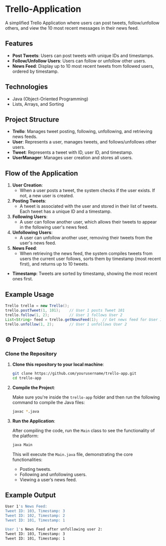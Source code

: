 # Trello-Application

A simplified Trello Application where users can post tweets, follow/unfollow others, and view the 10 most recent messages in their news feed.

## Features
- **Post Tweets**: Users can post tweets with unique IDs and timestamps.
- **Follow/Unfollow Users**: Users can follow or unfollow other users.
- **News Feed**: Display up to 10 most recent tweets from followed users, ordered by timestamp.

## Technologies
- Java (Object-Oriented Programming)
- Lists, Arrays, and Sorting

## Project Structure
- **Trello**: Manages tweet posting, following, unfollowing, and retrieving news feeds.
- **User**: Represents a user, manages tweets, and follows/unfollows other users.
- **Tweet**: Represents a tweet with ID, user ID, and timestamp.
- **UserManager**: Manages user creation and stores all users.

## Flow of the Application
1. **User Creation**: 
   - When a user posts a tweet, the system checks if the user exists. If not, a new user is created.
2. **Posting Tweets**: 
   - A tweet is associated with the user and stored in their list of tweets. Each tweet has a unique ID and a timestamp.
3. **Following Users**: 
   - A user can follow another user, which allows their tweets to appear in the following user's news feed.
4. **Unfollowing Users**: 
   - A user can unfollow another user, removing their tweets from the user's news feed.
5. **News Feed**: 
   - When retrieving the news feed, the system compiles tweets from users the current user follows, sorts them by timestamp (most recent first), and returns up to 10 tweets.

- **Timestamp**: Tweets are sorted by timestamp, showing the most recent ones first.

## Example Usage
```java
Trello trello = new Trello();
trello.postTweet(1, 101);    // User 1 posts Tweet 101
trello.follow(1, 2);         // User 1 follows User 2
List<String> feed = trello.getNewsFeed(1);  // Get news feed for User 1
trello.unfollow(1, 2);       // User 1 unfollows User 2
```

## ⚙️ Project Setup

### Clone the Repository

1. **Clone this repository to your local machine**:

    ```bash
    git clone https://github.com/yourusername/trello-app.git
    cd trello-app
    ```

2. **Compile the Project**: 

    Make sure you're inside the `trello-app` folder and then run the following command to compile the Java files:

    ```bash
    javac *.java
    ```

3. **Run the Application**:

    After compiling the code, run the `Main` class to see the functionality of the platform:

    ```bash
    java Main
    ```

    This will execute the `Main.java` file, demonstrating the core functionalities:
    - Posting tweets.
    - Following and unfollowing users.
    - Viewing a user’s news feed.

## Example Output

```bash
User 1's News Feed:
Tweet ID: 103, Timestamp: 3
Tweet ID: 102, Timestamp: 2
Tweet ID: 101, Timestamp: 1

User 1's News Feed after unfollowing user 2:
Tweet ID: 103, Timestamp: 3
Tweet ID: 101, Timestamp: 1
```
